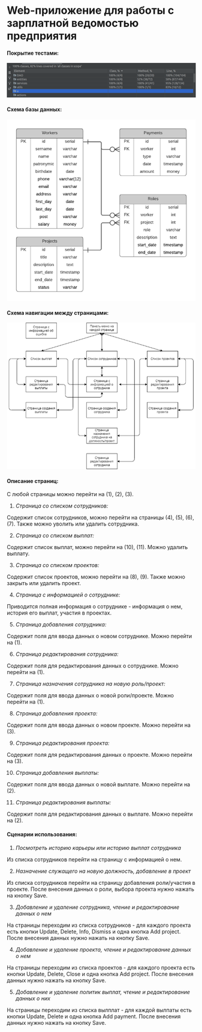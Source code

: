 # Web-приложение для работы с зарплатной ведомостью предприятия

#### Покрытие тестами:

![Test-coverage](utils/new_test_coverage.png)

#### Схема базы данных:

![ER-diagram](utils/ER.png)

#### Схема навигации между страницами:

![Navigation](utils/Navigation.png)

#### Описание страниц:

С любой страницы можно перейти на (1), (2), (3).

1. *Страница со списком сотрудников:*

  Содержит список сотрудников, можно перейти на страницы (4), (5), (6), (7). Также можно уволить или удалить сотрудника.

2. *Страница со списком выплат:* 

  Содержит список выплат, можно перейти на (10), (11). Можно удалить выплату.
  
3. *Страница со списком проектов:*

  Содержит список проектов, можно перейти на (8), (9). Также можно закрыть или удалить проект. 
  
4. *Страница с информацией о сотруднике:*
  
  Приводится полная информация о сотруднике - информация о нем, история его выплат, участия в проектах.

5. *Страница добавления сотрудника:*

  Содержит поля для ввода данных о новом сотруднике. Можно перейти на (1).

6. *Страница редактирования сотрудника:*

  Содержит поля для редактирования данных о сотруднике. Можно перейти на (1).
  
7. *Страница назначения сотрудника на новую роль/проект:*

  Содержит поля для ввода данных о новой роли/проекте. Можно перейти на (1).
  
8. *Страница добавления проекта:*

  Содержит поля для ввода данных о новом проекте. Можно перейти на (3).
  
9. *Страница редактирования проекта:*

  Содержит поля для редактирования данных о проекте. Можно перейти на (3).
 
10. *Страница добавления выплаты:*

  Содержит поля для ввода данных о новой выплате. Можно перейти на (2).
  
11. *Страница редактирования выплаты:*

  Содержит поля для редактирования данных о выплате. Можно перейти на (2).

#### Сценарии использования:

1. *Посмотреть историю карьеры или историю выплат сотрудника*

  Из списка сотрудников перейти на страницу с информацией о нем.
  
2. *Назначение служащего на новую должность, добавление в проект*

  Из списка сотрудников перейти на страницу добавления роли/участия в проекте. После внесения данных о роли, выбора проекта нужно нажать на кнопку Save.

3. *Добавление и удаление сотрудника, чтение и редактирование данных о нем*

  На страницы переходим из списка сотрудников - для каждого проекта есть кнопки Update, Delete, Info, Dismiss и одна кнопка Add project. После внесения данных нужно нажать на кнопку Save.
 
4. *Добавление и удаление проекта, чтение и редактирование данных о нем*

  На страницы переходим из списка проектов - для каждого проекта есть кнопки Update, Delete, Close и одна кнопка Add project. После внесения данных нужно нажать на кнопку Save.
 
5. *Добавление и удаление политик выплат, чтение и редактирование данных о них*

  На страницы переходим из списка вылплат - для каждой вылпаты есть кнопки Update, Delete и одна кнопка Add payment. После внесения данных нужно нажать на кнопку Save.
